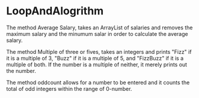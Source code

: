 # LoopAndAlogrithm


The method Average Salary, takes an ArrayList of salaries and removes the maximum salary and the minumum salar in order to calculate the average salary.

The method Multiple of three or fives, takes an integers and prints "Fizz" if it is a multiple of 3,
"Buzz" if it is a multiple of 5, and "FizzBuzz" if it is a multiple of both. If the number is a multiple of neither, it merely prints out the number.

The method oddcount allows for a number to be entered and it counts the total of odd integers within the range of 0-number.

